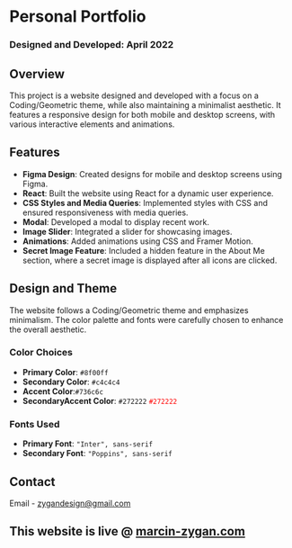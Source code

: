 # Personal Portfolio

### Designed and Developed: April 2022

## Overview

This project is a website designed and developed with a focus on a Coding/Geometric theme, while also maintaining a minimalist aesthetic. It features a responsive design for both mobile and desktop screens, with various interactive elements and animations.

## Features

- **Figma Design**: Created designs for mobile and desktop screens using Figma.
- **React**: Built the website using React for a dynamic user experience.
- **CSS Styles and Media Queries**: Implemented styles with CSS and ensured responsiveness with media queries.
- **Modal**: Developed a modal to display recent work.
- **Image Slider**: Integrated a slider for showcasing images.
- **Animations**: Added animations using CSS and Framer Motion.
- **Secret Image Feature**: Included a hidden feature in the About Me section, where a secret image is displayed after all icons are clicked.

## Design and Theme

The website follows a Coding/Geometric theme and emphasizes minimalism. The color palette and fonts were carefully chosen to enhance the overall aesthetic.

### Color Choices

- **Primary Color**: `#8f00ff`
- **Secondary Color**: `#c4c4c4`
- **Accent Color**:`#736c6c`
- **SecondaryAccent Color**: `#272222` <span style='color:red'>`#272222`</span>

### Fonts Used

- **Primary Font**: `"Inter", sans-serif`
- **Secondary Font**: `"Poppins", sans-serif`



## Contact

Email - [zygandesign@gmail.com](mailto:zygandesign@gmail.com)


## This website is live @ <a href="https://marcin-zygan.com">marcin-zygan.com</a>
